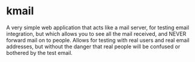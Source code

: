 # kmail
A very simple web application that acts like a mail server, for testing email integration, but which allows you to see all the mail received, and NEVER forward mail on to people.  Allows for testing with real users and real email addresses, but without the danger that real people will be confused or bothered by the test email.
